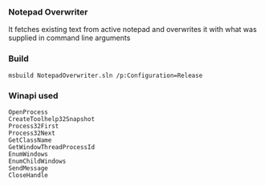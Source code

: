 
### Notepad Overwriter

It fetches existing text from active notepad and overwrites it with what was supplied in command line arguments

### Build

```
msbuild NotepadOverwriter.sln /p:Configuration=Release
```

### Winapi used

```
OpenProcess
CreateToolhelp32Snapshot
Process32First
Process32Next
GetClassName
GetWindowThreadProcessId
EnumWindows
EnumChildWindows
SendMessage
CloseHandle
```